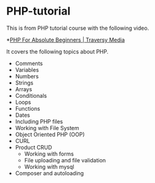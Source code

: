 # PHP-tutorial

This is from PHP tutorial course with the following video.

*[PHP For Absolute Beginners | Traversy Media](https://youtu.be/2eebptXfEvw)

It covers the following topics about PHP.

 - Comments
 - Variables
 - Numbers
 - Strings
 - Arrays
 - Conditionals
 - Loops
 - Functions
 - Dates
 - Including PHP files
 - Working with File System
 - Object Oriented PHP (OOP)
 - CURL
 - Product CRUD
    - Working with forms
    - File uploading and file validation
    - Working with mysql
 - Composer and autoloading
